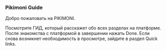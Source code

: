 ### Pikimoni Guide

Добро пожаловать на PIKIMONI. 

Посмотрите ГИД, который расскажет обо всех разделах на платформе. После знакомства с платформой в завершении нажать Done. Если снова возникнет необходимость в просмотре, зайдите в раздел Quick links. 

